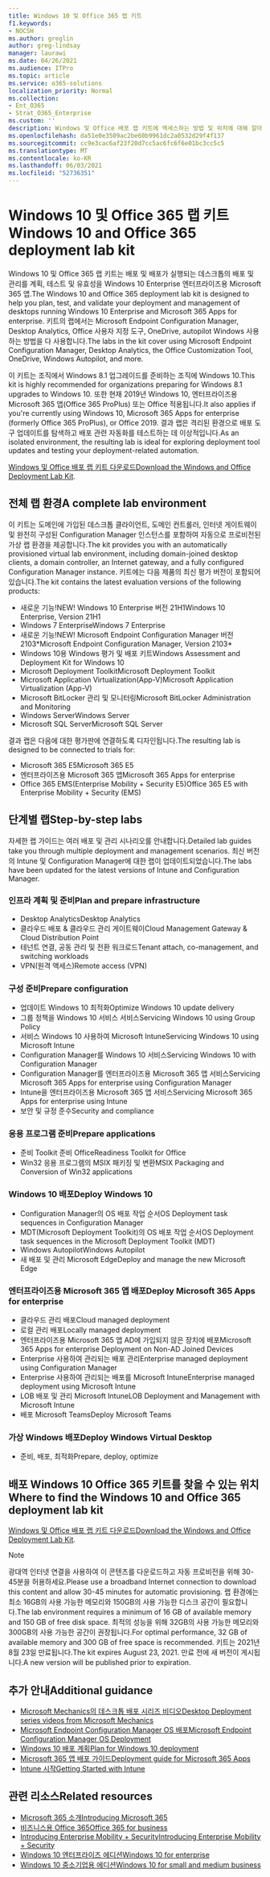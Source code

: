 ```yaml
---
title: Windows 10 및 Office 365 랩 키트
f1.keywords:
- NOCSH
ms.author: greglin
author: greg-lindsay
manager: laurawi
ms.date: 04/26/2021
ms.audience: ITPro
ms.topic: article
ms.service: o365-solutions
localization_priority: Normal
ms.collection:
- Ent_O365
- Strat_O365_Enterprise
ms.custom: ''
description: Windows 및 Office 배포 랩 키트에 액세스하는 방법 및 위치에 대해 알아보세요.
ms.openlocfilehash: da51e0e3509ac2be60b9961dc2a0532d29f4f137
ms.sourcegitcommit: cc9e3cac6af23f20d7cc5ac6fc6f6e01bc3cc5c5
ms.translationtype: MT
ms.contentlocale: ko-KR
ms.lasthandoff: 06/03/2021
ms.locfileid: "52736351"
---
```

# <a name="windows-10-and-office-365-deployment-lab-kit"></a><span data-ttu-id="bb8e3-103">Windows 10 및 Office 365 랩 키트</span><span class="sxs-lookup"><span data-stu-id="bb8e3-103">Windows 10 and Office 365 deployment lab kit</span></span>

<span data-ttu-id="bb8e3-104">Windows 10 및 Office 365 랩 키트는 배포 및 배포가 실행되는 데스크톱의 배포 및 관리를 계획, 테스트 및 유효성을 Windows 10 Enterprise 엔터프라이즈용 Microsoft 365 앱.</span><span class="sxs-lookup"><span data-stu-id="bb8e3-104">The Windows 10 and Office 365 deployment lab kit is designed to help you plan, test, and validate your deployment and management of desktops running Windows 10 Enterprise and Microsoft 365 Apps for enterprise.</span></span> <span data-ttu-id="bb8e3-105">키트의 랩에서는 Microsoft Endpoint Configuration Manager, Desktop Analytics, Office 사용자 지정 도구, OneDrive, autopilot Windows 사용하는 방법을 다 사용합니다.</span><span class="sxs-lookup"><span data-stu-id="bb8e3-105">The labs in the kit cover using Microsoft Endpoint Configuration Manager, Desktop Analytics, the Office Customization Tool, OneDrive, Windows Autopilot, and more.</span></span>

<span data-ttu-id="bb8e3-106">이 키트는 조직에서 Windows 8.1 업그레이드를 준비하는 조직에 Windows 10.</span><span class="sxs-lookup"><span data-stu-id="bb8e3-106">This kit is highly recommended for organizations preparing for Windows 8.1 upgrades to Windows 10.</span></span> <span data-ttu-id="bb8e3-107">또한 현재 2019년 Windows 10, 엔터프라이즈용 Microsoft 365 앱(Office 365 ProPlus) 또는 Office 적용됩니다.</span><span class="sxs-lookup"><span data-stu-id="bb8e3-107">It also applies if you're currently using Windows 10, Microsoft 365 Apps for enterprise (formerly Office 365 ProPlus), or Office 2019.</span></span> <span data-ttu-id="bb8e3-108">결과 랩은 격리된 환경으로 배포 도구 업데이트를 탐색하고 배포 관련 자동화를 테스트하는 데 이상적입니다.</span><span class="sxs-lookup"><span data-stu-id="bb8e3-108">As an isolated environment, the resulting lab is ideal for exploring deployment tool updates and testing your deployment-related automation.</span></span>

<span data-ttu-id="bb8e3-109">[Windows 및 Office 배포 랩 키트 다운로드](https://www.microsoft.com/evalcenter/evaluate-lab-kit)</span><span class="sxs-lookup"><span data-stu-id="bb8e3-109">[Download the Windows and Office Deployment Lab Kit](https://www.microsoft.com/evalcenter/evaluate-lab-kit).</span></span>

## <a name="a-complete-lab-environment"></a><span data-ttu-id="bb8e3-110">전체 랩 환경</span><span class="sxs-lookup"><span data-stu-id="bb8e3-110">A complete lab environment</span></span>

<span data-ttu-id="bb8e3-111">이 키트는 도메인에 가입된 데스크톱 클라이언트, 도메인 컨트롤러, 인터넷 게이트웨이 및 완전히 구성된 Configuration Manager 인스턴스를 포함하여 자동으로 프로비전된 가상 랩 환경을 제공합니다.</span><span class="sxs-lookup"><span data-stu-id="bb8e3-111">The kit provides you with an automatically provisioned virtual lab environment, including domain-joined desktop clients, a domain controller, an Internet gateway, and a fully configured Configuration Manager instance.</span></span> <span data-ttu-id="bb8e3-112">키트에는 다음 제품의 최신 평가 버전이 포함되어 있습니다.</span><span class="sxs-lookup"><span data-stu-id="bb8e3-112">The kit contains the latest evaluation versions of the following products:</span></span>

  - <span data-ttu-id="bb8e3-113">새로운 기능!</span><span class="sxs-lookup"><span data-stu-id="bb8e3-113">NEW!</span></span> <span data-ttu-id="bb8e3-114">Windows 10 Enterprise 버전 21H1</span><span class="sxs-lookup"><span data-stu-id="bb8e3-114">Windows 10 Enterprise, Version 21H1</span></span>
  - <span data-ttu-id="bb8e3-115">Windows 7 Enterprise</span><span class="sxs-lookup"><span data-stu-id="bb8e3-115">Windows 7 Enterprise</span></span>
  - <span data-ttu-id="bb8e3-116">새로운 기능!</span><span class="sxs-lookup"><span data-stu-id="bb8e3-116">NEW!</span></span> <span data-ttu-id="bb8e3-117">Microsoft Endpoint Configuration Manager 버전 2103\*</span><span class="sxs-lookup"><span data-stu-id="bb8e3-117">Microsoft Endpoint Configuration Manager, Version 2103\*</span></span>
  - <span data-ttu-id="bb8e3-118">Windows 10용 Windows 평가 및 배포 키트</span><span class="sxs-lookup"><span data-stu-id="bb8e3-118">Windows Assessment and Deployment Kit for Windows 10</span></span>
  - <span data-ttu-id="bb8e3-119">Microsoft Deployment Toolkit</span><span class="sxs-lookup"><span data-stu-id="bb8e3-119">Microsoft Deployment Toolkit</span></span>
  - <span data-ttu-id="bb8e3-120">Microsoft Application Virtualization(App-V)</span><span class="sxs-lookup"><span data-stu-id="bb8e3-120">Microsoft Application Virtualization (App-V)</span></span>
  - <span data-ttu-id="bb8e3-121">Microsoft BitLocker 관리 및 모니터링</span><span class="sxs-lookup"><span data-stu-id="bb8e3-121">Microsoft BitLocker Administration and Monitoring</span></span> 
  - <span data-ttu-id="bb8e3-122">Windows Server</span><span class="sxs-lookup"><span data-stu-id="bb8e3-122">Windows Server</span></span> 
  - <span data-ttu-id="bb8e3-123">Microsoft SQL Server</span><span class="sxs-lookup"><span data-stu-id="bb8e3-123">Microsoft SQL Server</span></span> 

<span data-ttu-id="bb8e3-124">결과 랩은 다음에 대한 평가판에 연결하도록 디자인됩니다.</span><span class="sxs-lookup"><span data-stu-id="bb8e3-124">The resulting lab is designed to be connected to trials for:</span></span> 

  - <span data-ttu-id="bb8e3-125">Microsoft 365 E5</span><span class="sxs-lookup"><span data-stu-id="bb8e3-125">Microsoft 365 E5</span></span>
  - <span data-ttu-id="bb8e3-126">엔터프라이즈용 Microsoft 365 앱</span><span class="sxs-lookup"><span data-stu-id="bb8e3-126">Microsoft 365 Apps for enterprise</span></span>
  - <span data-ttu-id="bb8e3-127">Office 365 EMS(Enterprise Mobility + Security E5)</span><span class="sxs-lookup"><span data-stu-id="bb8e3-127">Office 365 E5 with Enterprise Mobility + Security (EMS)</span></span>

## <a name="step-by-step-labs"></a><span data-ttu-id="bb8e3-128">단계별 랩</span><span class="sxs-lookup"><span data-stu-id="bb8e3-128">Step-by-step labs</span></span>

<span data-ttu-id="bb8e3-129">자세한 랩 가이드는 여러 배포 및 관리 시나리오를 안내합니다.</span><span class="sxs-lookup"><span data-stu-id="bb8e3-129">Detailed lab guides take you through multiple deployment and management scenarios.</span></span> <span data-ttu-id="bb8e3-130">최신 버전의 Intune 및 Configuration Manager에 대한 랩이 업데이트되었습니다.</span><span class="sxs-lookup"><span data-stu-id="bb8e3-130">The labs have been updated for the latest versions of Intune and Configuration Manager.</span></span> 

### <a name="plan-and-prepare-infrastructure"></a><span data-ttu-id="bb8e3-131">인프라 계획 및 준비</span><span class="sxs-lookup"><span data-stu-id="bb8e3-131">Plan and prepare infrastructure</span></span> 
- <span data-ttu-id="bb8e3-132">Desktop Analytics</span><span class="sxs-lookup"><span data-stu-id="bb8e3-132">Desktop Analytics</span></span> 
- <span data-ttu-id="bb8e3-133">클라우드 배포 & 클라우드 관리 게이트웨이</span><span class="sxs-lookup"><span data-stu-id="bb8e3-133">Cloud Management Gateway & Cloud Distribution Point</span></span> 
- <span data-ttu-id="bb8e3-134">테넌트 연결, 공동 관리 및 전환 워크로드</span><span class="sxs-lookup"><span data-stu-id="bb8e3-134">Tenant attach, co-management, and switching workloads</span></span> 
- <span data-ttu-id="bb8e3-135">VPN(원격 액세스)</span><span class="sxs-lookup"><span data-stu-id="bb8e3-135">Remote access (VPN)</span></span> 

### <a name="prepare-configuration"></a><span data-ttu-id="bb8e3-136">구성 준비</span><span class="sxs-lookup"><span data-stu-id="bb8e3-136">Prepare configuration</span></span>   

- <span data-ttu-id="bb8e3-137">업데이트 Windows 10 최적화</span><span class="sxs-lookup"><span data-stu-id="bb8e3-137">Optimize Windows 10 update delivery</span></span>   
- <span data-ttu-id="bb8e3-138">그룹 정책을 Windows 10 서비스 서비스</span><span class="sxs-lookup"><span data-stu-id="bb8e3-138">Servicing Windows 10 using Group Policy</span></span>
- <span data-ttu-id="bb8e3-139">서비스 Windows 10 사용하여 Microsoft Intune</span><span class="sxs-lookup"><span data-stu-id="bb8e3-139">Servicing Windows 10 using Microsoft Intune</span></span>   
- <span data-ttu-id="bb8e3-140">Configuration Manager를 Windows 10 서비스</span><span class="sxs-lookup"><span data-stu-id="bb8e3-140">Servicing Windows 10 with Configuration Manager</span></span>   
- <span data-ttu-id="bb8e3-141">Configuration Manager를 엔터프라이즈용 Microsoft 365 앱 서비스</span><span class="sxs-lookup"><span data-stu-id="bb8e3-141">Servicing Microsoft 365 Apps for enterprise using Configuration Manager</span></span>   
- <span data-ttu-id="bb8e3-142">Intune을 엔터프라이즈용 Microsoft 365 앱 서비스</span><span class="sxs-lookup"><span data-stu-id="bb8e3-142">Servicing Microsoft 365 Apps for enterprise using Intune</span></span>  
- <span data-ttu-id="bb8e3-143">보안 및 규정 준수</span><span class="sxs-lookup"><span data-stu-id="bb8e3-143">Security and compliance</span></span>   

### <a name="prepare-applications"></a><span data-ttu-id="bb8e3-144">응용 프로그램 준비</span><span class="sxs-lookup"><span data-stu-id="bb8e3-144">Prepare applications</span></span>    

- <span data-ttu-id="bb8e3-145">준비 Toolkit 준비 Office</span><span class="sxs-lookup"><span data-stu-id="bb8e3-145">Readiness Toolkit for Office</span></span>  
- <span data-ttu-id="bb8e3-146">Win32 응용 프로그램의 MSIX 패키징 및 변환</span><span class="sxs-lookup"><span data-stu-id="bb8e3-146">MSIX Packaging and Conversion of Win32 applications</span></span>   

### <a name="deploy-windows-10"></a><span data-ttu-id="bb8e3-147">Windows 10 배포</span><span class="sxs-lookup"><span data-stu-id="bb8e3-147">Deploy Windows 10</span></span>   

- <span data-ttu-id="bb8e3-148">Configuration Manager의 OS 배포 작업 순서</span><span class="sxs-lookup"><span data-stu-id="bb8e3-148">OS Deployment task sequences in Configuration Manager</span></span>
- <span data-ttu-id="bb8e3-149">MDT(Microsoft Deployment Toolkit)의 OS 배포 작업 순서</span><span class="sxs-lookup"><span data-stu-id="bb8e3-149">OS Deployment task sequences in the Microsoft Deployment Toolkit (MDT)</span></span>
- <span data-ttu-id="bb8e3-150">Windows Autopilot</span><span class="sxs-lookup"><span data-stu-id="bb8e3-150">Windows Autopilot</span></span>
- <span data-ttu-id="bb8e3-151">새 배포 및 관리 Microsoft Edge</span><span class="sxs-lookup"><span data-stu-id="bb8e3-151">Deploy and manage the new Microsoft Edge</span></span>  

### <a name="deploy-microsoft-365-apps-for-enterprise"></a><span data-ttu-id="bb8e3-152">엔터프라이즈용 Microsoft 365 앱 배포</span><span class="sxs-lookup"><span data-stu-id="bb8e3-152">Deploy Microsoft 365 Apps for enterprise</span></span>    

- <span data-ttu-id="bb8e3-153">클라우드 관리 배포</span><span class="sxs-lookup"><span data-stu-id="bb8e3-153">Cloud managed deployment</span></span>  
- <span data-ttu-id="bb8e3-154">로컬 관리 배포</span><span class="sxs-lookup"><span data-stu-id="bb8e3-154">Locally managed deployment</span></span>    
- <span data-ttu-id="bb8e3-155">엔터프라이즈용 Microsoft 365 앱 AD에 가입되지 않은 장치에 배포</span><span class="sxs-lookup"><span data-stu-id="bb8e3-155">Microsoft 365 Apps for enterprise Deployment on Non-AD Joined Devices</span></span> 
- <span data-ttu-id="bb8e3-156">Enterprise 사용하여 관리되는 배포 관리</span><span class="sxs-lookup"><span data-stu-id="bb8e3-156">Enterprise managed deployment using Configuration Manager</span></span>
- <span data-ttu-id="bb8e3-157">Enterprise 사용하여 관리되는 배포를 Microsoft Intune</span><span class="sxs-lookup"><span data-stu-id="bb8e3-157">Enterprise managed deployment using Microsoft Intune</span></span>  
- <span data-ttu-id="bb8e3-158">LOB 배포 및 관리 Microsoft Intune</span><span class="sxs-lookup"><span data-stu-id="bb8e3-158">LOB Deployment and Management with Microsoft Intune</span></span>
- <span data-ttu-id="bb8e3-159">배포 Microsoft Teams</span><span class="sxs-lookup"><span data-stu-id="bb8e3-159">Deploy Microsoft Teams</span></span>

### <a name="deploy-windows-virtual-desktop"></a><span data-ttu-id="bb8e3-160">가상 Windows 배포</span><span class="sxs-lookup"><span data-stu-id="bb8e3-160">Deploy Windows Virtual Desktop</span></span>  

- <span data-ttu-id="bb8e3-161">준비, 배포, 최적화</span><span class="sxs-lookup"><span data-stu-id="bb8e3-161">Prepare, deploy, optimize</span></span>
 
## <a name="where-to-find-the-windows-10-and-office-365-deployment-lab-kit"></a><span data-ttu-id="bb8e3-162">배포 Windows 10 Office 365 키트를 찾을 수 있는 위치</span><span class="sxs-lookup"><span data-stu-id="bb8e3-162">Where to find the Windows 10 and Office 365 deployment lab kit</span></span>

<span data-ttu-id="bb8e3-163">[Windows 및 Office 배포 랩 키트 다운로드](https://www.microsoft.com/evalcenter/evaluate-lab-kit)</span><span class="sxs-lookup"><span data-stu-id="bb8e3-163">[Download the Windows and Office Deployment Lab Kit](https://www.microsoft.com/evalcenter/evaluate-lab-kit).</span></span>

> [!NOTE]
> <span data-ttu-id="bb8e3-164">광대역 인터넷 연결을 사용하여 이 콘텐츠를 다운로드하고 자동 프로비전을 위해 30-45분을 허용하세요.</span><span class="sxs-lookup"><span data-stu-id="bb8e3-164">Please use a broadband Internet connection to download this content and allow 30-45 minutes for automatic provisioning.</span></span> <span data-ttu-id="bb8e3-165">랩 환경에는 최소 16GB의 사용 가능한 메모리와 150GB의 사용 가능한 디스크 공간이 필요합니다.</span><span class="sxs-lookup"><span data-stu-id="bb8e3-165">The lab environment requires a minimum of 16 GB of available memory and 150 GB of free disk space.</span></span> <span data-ttu-id="bb8e3-166">최적의 성능을 위해 32GB의 사용 가능한 메모리와 300GB의 사용 가능한 공간이 권장됩니다.</span><span class="sxs-lookup"><span data-stu-id="bb8e3-166">For optimal performance, 32 GB of available memory and 300 GB of free space is recommended.</span></span> <span data-ttu-id="bb8e3-167">키트는 2021년 8월 23일 만료됩니다.</span><span class="sxs-lookup"><span data-stu-id="bb8e3-167">The kit expires August 23, 2021.</span></span> <span data-ttu-id="bb8e3-168">만료 전에 새 버전이 게시됩니다.</span><span class="sxs-lookup"><span data-stu-id="bb8e3-168">A new version will be published prior to expiration.</span></span>

## <a name="additional-guidance"></a><span data-ttu-id="bb8e3-169">추가 안내</span><span class="sxs-lookup"><span data-stu-id="bb8e3-169">Additional guidance</span></span>

  - [<span data-ttu-id="bb8e3-170">Microsoft Mechanics의 데스크톱 배포 시리즈 비디오</span><span class="sxs-lookup"><span data-stu-id="bb8e3-170">Desktop Deployment series videos from Microsoft Mechanics</span></span>](https://www.aka.ms/watchhowtoshift)
  - [<span data-ttu-id="bb8e3-171">Microsoft Endpoint Configuration Manager OS 배포</span><span class="sxs-lookup"><span data-stu-id="bb8e3-171">Microsoft Endpoint Configuration Manager OS Deployment</span></span>](/mem/configmgr/osd/understand/introduction-to-operating-system-deployment)
  - [<span data-ttu-id="bb8e3-172">Windows 10 배포 계획</span><span class="sxs-lookup"><span data-stu-id="bb8e3-172">Plan for Windows 10 deployment</span></span>](/windows/deployment/planning/index)
  - [<span data-ttu-id="bb8e3-173">Microsoft 365 앱 배포 가이드</span><span class="sxs-lookup"><span data-stu-id="bb8e3-173">Deployment guide for Microsoft 365 Apps</span></span>](/deployoffice/deployment-guide-microsoft-365-apps)
  - [<span data-ttu-id="bb8e3-174">Intune 시작</span><span class="sxs-lookup"><span data-stu-id="bb8e3-174">Getting Started with Intune</span></span>](/intune/get-started-evaluation)

## <a name="related-resources"></a><span data-ttu-id="bb8e3-175">관련 리소스</span><span class="sxs-lookup"><span data-stu-id="bb8e3-175">Related resources</span></span>

  - [<span data-ttu-id="bb8e3-176">Microsoft 365 소개</span><span class="sxs-lookup"><span data-stu-id="bb8e3-176">Introducing Microsoft 365</span></span>](https://www.microsoft.com/microsoft-365/default.aspx)
  - [<span data-ttu-id="bb8e3-177">비즈니스용 Office 365</span><span class="sxs-lookup"><span data-stu-id="bb8e3-177">Office 365 for business</span></span>](https://products.office.com/business/office)
  - [<span data-ttu-id="bb8e3-178">Introducing Enterprise Mobility + Security</span><span class="sxs-lookup"><span data-stu-id="bb8e3-178">Introducing Enterprise Mobility + Security</span></span>](https://www.microsoft.com/cloud-platform/enterprise-mobility-security)
  - [<span data-ttu-id="bb8e3-179">Windows 10 엔터프라이즈 에디션</span><span class="sxs-lookup"><span data-stu-id="bb8e3-179">Windows 10 for enterprise</span></span>](https://www.microsoft.com/WindowsForBusiness/windows-for-enterprise)
  - [<span data-ttu-id="bb8e3-180">Windows 10 중소기업용 에디션</span><span class="sxs-lookup"><span data-stu-id="bb8e3-180">Windows 10 for small and medium business</span></span>](https://www.microsoft.com/WindowsForBusiness/windows-for-small-business)
